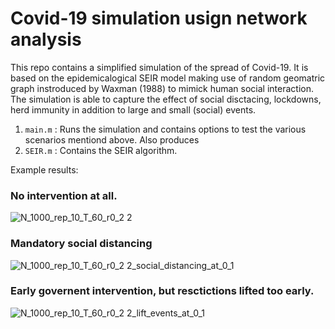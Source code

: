 # Covid-19 simulation usign network analysis

This repo contains a simplified simulation of the spread of Covid-19. It is based on the epidemicalogical SEIR model making use of random geomatric graph instroduced by Waxman (1988) to mimick human social interaction. The simulation is able to capture the effect of social disctacing, lockdowns, herd immunity in addition to large and small (social) events.

1) `main.m` : Runs the simulation and contains options to test the various scenarios mentiond above. Also produces 
2) `SEIR.m` : Contains the SEIR algorithm.


Example results: 
### No intervention at all.
![N_1000_rep_10_T_60_r0_2 2](https://user-images.githubusercontent.com/23720435/148948664-5877dfe6-3513-4446-ae2a-6ade6c7864eb.png)

### Mandatory social distancing
![N_1000_rep_10_T_60_r0_2 2_social_distancing_at_0_1](https://user-images.githubusercontent.com/23720435/148948760-e9be06e3-3611-428b-ba8f-7db681bd67e0.png)


### Early governent intervention, but resctictions lifted too early.

![N_1000_rep_10_T_60_r0_2 2_lift_events_at_0_1](https://user-images.githubusercontent.com/23720435/148948810-b4661db1-8271-4dd4-bf69-e6d42ff0f1ff.png)
